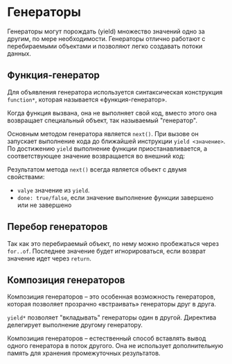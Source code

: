 # Генераторы

Генераторы могут порождать (yield) множество значений одно за другим, по мере необходимости. Генераторы отлично работают с перебираемыми объектами и позволяют легко создавать потоки данных.

## Функция-генератор

Для объявления генератора используется синтаксическая конструкция `function*`, которая называется «функция-генератор».

Когда функция вызвана, она не выполняет свой код, вместо этого она возвращает специальный объект, так называемый "генератор".

Основным методом генератора является `next()`. При вызове он запускает выполнение кода до ближайшей инструкции `yield <значение>`. По достижению `yield` выполнение функции приостанавливается, а соответствующее значение возвращается во внешний код:

Результатом метода `next()` всегда является объект с двумя свойствами:

- `valye` значение из `yield`.
- `done: true/false`, если значение выполнение функции завершено или не завершено

## Перебор генераторов

Так как это перебираемый объект, по нему можно пробежаться через `for..of`. Последнее значение будет игнорироваться, если возврат значение идет через `return`.

## Композиция генераторов

Композиция генераторов – это особенная возможность генераторов, которая позволяет прозрачно «встраивать» генераторы друг в друга.

`yield*` позволяет "вкладывать" генераторы один в другой. Директива делегирует выполнение другому генератору.

Композиция генераторов – естественный способ вставлять вывод одного генератора в поток другого. Она не использует дополнительную память для хранения промежуточных результатов.